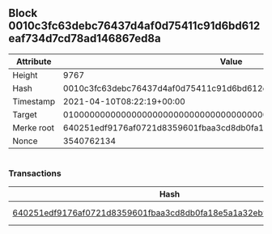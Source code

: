 ## Block 0010c3fc63debc76437d4af0d75411c91d6bd612eaf734d7cd78ad146867ed8a

Attribute | Value
--- | ---
Height | 9767
Hash | 0010c3fc63debc76437d4af0d75411c91d6bd612eaf734d7cd78ad146867ed8a
Timestamp | 2021-04-10T08:22:19+00:00
Target | 0100000000000000000000000000000000000000000000000000000000000000
Merke root | 640251edf9176af0721d8359601fbaa3cd8db0fa18e5a1a32eb90749fac463e2
Nonce | 3540762134

```

```

### Transactions

Hash | Amount
--- | ---
[640251edf9176af0721d8359601fbaa3cd8db0fa18e5a1a32eb90749fac463e2](640251edf9176af0721d8359601fbaa3cd8db0fa18e5a1a32eb90749fac463e2.md) | 10.00000000 SKEPTI 
